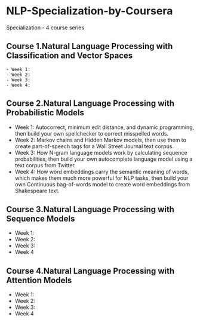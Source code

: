 # NLP-Specialization-by-Coursera
Specialization - 4 course series 

## Course 1.Natural Language Processing with Classification and Vector Spaces
    - Week 1:
    - Week 2:
    - Week 3:
    - Week 4: 
## Course 2.Natural Language Processing with Probabilistic Models
   - Week 1: Autocorrect, minimum edit distance, and dynamic programming, then build your own spellchecker to correct misspelled words.
   - Week 2: Markov chains and Hidden Markov models, then use them to create part-of-speech tags for a Wall Street Journal text corpus.
   - Week 3: How N-gram language models work by calculating sequence probabilities, then build your own autocomplete language model using a text corpus from Twitter.
   - Week 4: How word embeddings carry the semantic meaning of words, which makes them much more powerful for NLP tasks, then build your own Continuous bag-of-words model to create word embeddings from Shakespeare text.
## Course 3.Natural Language Processing with Sequence Models
   - Week 1:
   - Week 2:
   - Week 3:
   - Week 4
## Course 4.Natural Language Processing with Attention Models
   - Week 1:
   - Week 2:
   - Week 3:
   - Week 4

